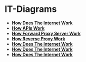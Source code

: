 # IT-Diagrams

- <b>[How Does The Internet Work](https://github.com/earkevin11/HowDoesTheInternetWork/tree/main)</b>
- <b>[How APIs Work](https://github.com/earkevin11/IT-Diagrams/assets/104326475/4833dad4-c59e-4442-821a-73fbda1c9932)</b>
- <b>[How Forward Proxy Server Work](https://github.com/earkevin11/IT-Diagrams/assets/104326475/b06a090c-fdd2-4d36-9139-85467c9a9cec)</b>
- <b>[How Reverse Proxy Work](https://github.com/earkevin11/IT-Diagrams/assets/104326475/12bc22ba-2685-415b-bba1-6fe8ce99086e)</b>
- <b>[How Does The Internet Work](https://github.com/earkevin11/HowDoesTheInternetWork/tree/main)</b>
- <b>[How Does The Internet Work](https://github.com/earkevin11/HowDoesTheInternetWork/tree/main)</b>
- <b>[How Does The Internet Work](https://github.com/earkevin11/HowDoesTheInternetWork/tree/main)</b>
